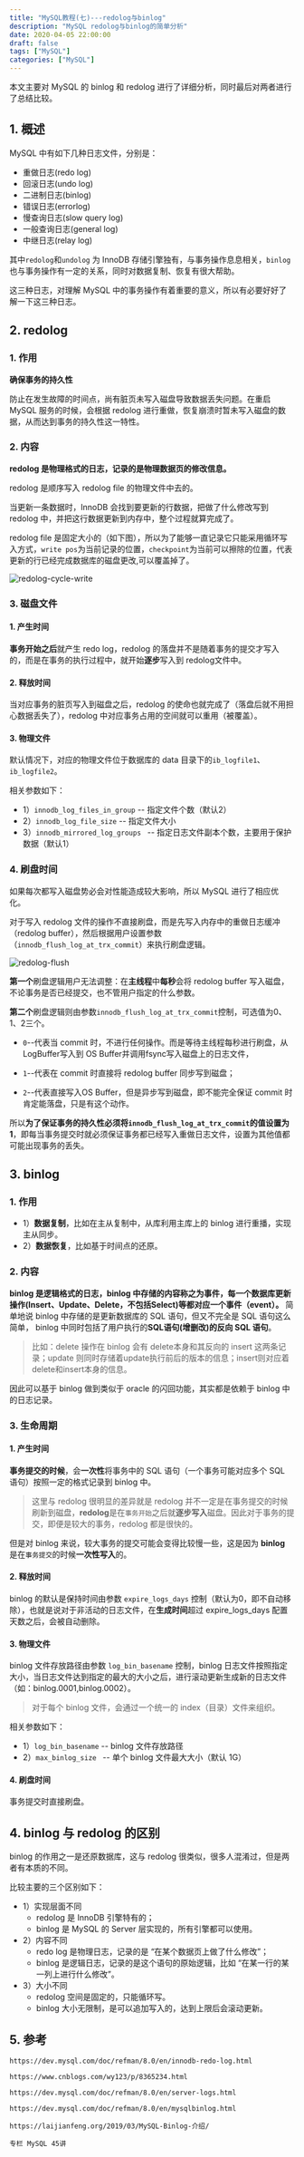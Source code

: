 ```yaml
---
title: "MySQL教程(七)---redolog与binlog"
description: "MySQL redolog与binlog的简单分析"
date: 2020-04-05 22:00:00
draft: false
tags: ["MySQL"]
categories: ["MySQL"]
---
```


本文主要对 MySQL 的 binlog 和 redolog 进行了详细分析，同时最后对两者进行了总结比较。

<!--more-->

## 1. 概述

MySQL 中有如下几种日志文件，分别是：

* 重做日志(redo log)
* 回滚日志(undo log)
* 二进制日志(binlog)
* 错误日志(errorlog)
* 慢查询日志(slow query log)
* 一般查询日志(general log)
* 中继日志(relay log)

其中`redolog`和`undolog` 为 InnoDB 存储引擎独有，与事务操作息息相关，`binlog`也与事务操作有一定的关系，同时对数据复制、恢复有很大帮助。

这三种日志，对理解 MySQL 中的事务操作有着重要的意义，所以有必要好好了解一下这三种日志。

## 2. redolog

### 1. 作用

**确保事务的持久性**

防止在发生故障的时间点，尚有脏页未写入磁盘导致数据丢失问题。在重启 MySQL 服务的时候，会根据 redolog 进行重做，恢复崩溃时暂未写入磁盘的数据，从而达到事务的持久性这一特性。



### 2. 内容

**redolog 是物理格式的日志，记录的是物理数据页的修改信息。**

redolog 是顺序写入 redolog file 的物理文件中去的。

当更新一条数据时，InnoDB 会找到要更新的行数据，把做了什么修改写到 redolog 中，并把这行数据更新到内存中，整个过程就算完成了。

redolog file 是固定大小的（如下图），所以为了能够一直记录它只能采用循环写入方式，`write pos`为当前记录的位置，`checkpoint`为当前可以擦除的位置，代表更新的行已经完成数据库的磁盘更改,可以覆盖掉了。

![redolog-cycle-write](https://github.com/lixd/blog/raw/master/images/mysql/redolog-cycle-write.jpg)



### 3. 磁盘文件

#### 1. 产生时间

**事务开始之后**就产生 redo log，redolog 的落盘并不是随着事务的提交才写入的，而是在事务的执行过程中，就开始**逐步**写入到 redolog文件中。

#### 2. 释放时间

当对应事务的脏页写入到磁盘之后，redolog 的使命也就完成了（落盘后就不用担心数据丢失了），redolog 中对应事务占用的空间就可以重用（被覆盖）。

#### 3. 物理文件

默认情况下，对应的物理文件位于数据库的 data 目录下的`ib_logfile1`、`ib_logfile2`。

相关参数如下：

* 1）`innodb_log_files_in_group` -- 指定文件个数（默认2）
* 2）`innodb_log_file_size` -- 指定文件大小
* 3）`innodb_mirrored_log_groups ` -- 指定日志文件副本个数，主要用于保护数据（默认1）

### 4. 刷盘时间

如果每次都写入磁盘势必会对性能造成较大影响，所以 MySQL 进行了相应优化。

对于写入 redolog 文件的操作不直接刷盘，而是先写入内存中的重做日志缓冲（redolog buffer），然后根据用户设置参数（`innodb_flush_log_at_trx_commit`）来执行刷盘逻辑。

![redolog-flush](https://github.com/lixd/blog/raw/master/images/mysql/redolog-flush.png)



**第一个**刷盘逻辑用户无法调整：在**主线程**中**每秒**会将 redolog buffer 写入磁盘，不论事务是否已经提交，也不管用户指定的什么参数。

**第二个**刷盘逻辑则由参数`innodb_flush_log_at_trx_commit`控制，可选值为0、1、2三个。

* `0`--代表当 commit  时，不进行任何操作。而是等待主线程每秒进行刷盘，从LogBuffer写入到 OS Buffer并调用fsync写入磁盘上的日志文件，

* `1`--代表在 commit 时直接将  redolog buffer 同步写到磁盘；

* `2`--代表直接写入OS Buffer，但是异步写到磁盘，即不能完全保证 commit 时肯定能落盘，只是有这个动作。

所以**为了保证事务的持久性必须将`innodb_flush_log_at_trx_commit`的值设置为1**，即每当事务提交时就必须保证事务都已经写入重做日志文件，设置为其他值都可能出现事务的丢失。

## 3. binlog

### 1. 作用

* 1）**数据复制**，比如在主从复制中，从库利用主库上的 binlog 进行重播，实现主从同步。
* 2）**数据恢复**，比如基于时间点的还原。

### 2. 内容

**binlog 是逻辑格式的日志，binlog 中存储的内容称之为事件，每一个数据库更新操作(Insert、Update、Delete，不包括Select)等都对应一个事件（event）。**
简单地说 binlog 中存储的是更新数据库的 SQL 语句，但又不完全是 SQL 语句这么简单， binlog 中同时包括了用户执行的**SQL语句(增删改)的反向 SQL 语句**。

> 比如：delete 操作在 binlog 会有 delete本身和其反向的 insert 这两条记录；update 则同时存储着update执行前后的版本的信息；insert则对应着delete和insert本身的信息。
>

因此可以基于 binlog 做到类似于 oracle 的闪回功能，其实都是依赖于 binlog 中的日志记录。



### 3. 生命周期

#### 1. 产生时间

**事务提交的时候**，会**一次性**将事务中的 SQL 语句（一个事务可能对应多个 SQL 语句）按照一定的格式记录到 binlog 中。

> 这里与 redolog 很明显的差异就是 redolog 并不一定是在事务提交的时候刷新到磁盘，**redolog**是在`事务开始`之后就**逐步写入**磁盘。因此对于事务的提交，即便是较大的事务，redolog 都是很快的。

但是对 binlog 来说，较大事务的提交可能会变得比较慢一些，这是因为 **binlog** 是在`事务提交`的时候**一次性写入**的。


#### 2. 释放时间

binlog 的默认是保持时间由参数 `expire_logs_days` 控制（默认为0，即不自动移除），也就是说对于非活动的日志文件，在**生成时间**超过 expire_logs_days 配置天数之后，会被自动删除。

#### 3. 物理文件

binlog 文件存放路径由参数 `log_bin_basename` 控制，binlog 日志文件按照指定大小，当日志文件达到指定的最大的大小之后，进行滚动更新生成新的日志文件（如：binlog.0001,binlog.0002）。

> 对于每个 binlog 文件，会通过一个统一的 index（目录）文件来组织。

相关参数如下：

* 1）`log_bin_basename` -- binlog 文件存放路径
* 2）`max_binlog_size ` -- 单个 binlog 文件最大大小（默认 1G）

#### 4. 刷盘时间

事务提交时直接刷盘。

## 4. binlog 与 redolog 的区别

binlog 的作用之一是还原数据库，这与 redolog 很类似，很多人混淆过，但是两者有本质的不同。

比较主要的三个区别如下：

* 1）实现层面不同
  * redolog 是 InnoDB 引擎特有的；
  * binlog 是 MySQL 的 Server 层实现的，所有引擎都可以使用。
* 2）内容不同
  * redo log 是物理日志，记录的是 “在某个数据页上做了什么修改”；
  * binlog 是逻辑日志，记录的是这个语句的原始逻辑，比如 “在某一行的某一列上进行什么修改”。
* 3）大小不同
  * redolog 空间是固定的，只能循环写。
  * binlog 大小无限制，是可以追加写入的，达到上限后会滚动更新。



## 5. 参考

`https://dev.mysql.com/doc/refman/8.0/en/innodb-redo-log.html`

`https://www.cnblogs.com/wy123/p/8365234.html`

`https://dev.mysql.com/doc/refman/8.0/en/server-logs.html`

`https://dev.mysql.com/doc/refman/8.0/en/mysqlbinlog.html`

`https://laijianfeng.org/2019/03/MySQL-Binlog-介绍/`

`专栏 MySQL 45讲`

